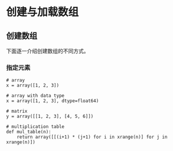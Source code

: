 # 创建与加载数组

## 创建数组

下面逐一介绍创建数组的不同方式。

### 指定元素

```
# array
x = array([1, 2, 3])

# array with data type
x = array([1, 2, 3], dtype=float64)

# matrix
y = array([[1, 2, 3], [4, 5, 6]])

# multiplication table
def mul_table(n):
	return array([[(i+1) * (j+1) for i in xrange(n)] for j in xrange(n)])

```

